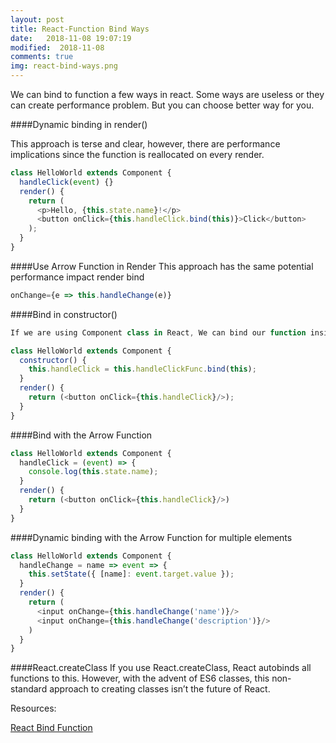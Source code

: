 ```yaml
---
layout: post
title: React-Function Bind Ways
date:   2018-11-08 19:07:19
modified:  2018-11-08
comments: true
img: react-bind-ways.png
---
```


We can bind to function a few ways in react. Some ways are useless or they can create performance problem. But you can choose better way for you.

####Dynamic binding in render()

This approach is terse and clear, however, there are performance implications since the function is reallocated on every render.

```javascript
class HelloWorld extends Component {
  handleClick(event) {}
  render() {
    return (
      <p>Hello, {this.state.name}!</p>
      <button onClick={this.handleClick.bind(this)}>Click</button>
    );
  }
}
```
####Use Arrow Function in Render
This approach has the same potential performance impact render bind

```javascript
onChange={e => this.handleChange(e)}
```

####Bind in constructor()

```javascript
If we are using Component class in React, We can bind our function inside the constructor.
```

```javascript
class HelloWorld extends Component {
  constructor() {
    this.handleClick = this.handleClickFunc.bind(this);
  }
  render() {
    return (<button onClick={this.handleClick}/>);
  }
}
```

####Bind with the Arrow Function

```javascript
class HelloWorld extends Component {
  handleClick = (event) => {
    console.log(this.state.name);
  }
  render() {
    return (<button onClick={this.handleClick}/>)
  }
}
```

####Dynamic binding with the Arrow Function for multiple elements

```javascript
class HelloWorld extends Component {
  handleChange = name => event => {
    this.setState({ [name]: event.target.value });
  }
  render() {
    return (
      <input onChange={this.handleChange('name')}/>
      <input onChange={this.handleChange('description')}/>
    )
  }
}
```

####React.createClass
If you use React.createClass, React autobinds all functions to this. However, with the advent of ES6 classes, this non-standard approach to creating classes isn’t the future of React.

Resources:

[React Bind Function](http://medium.freecodecamp.org/react-binding-patterns-5-approaches-for-handling-this-92c651b5af56)





